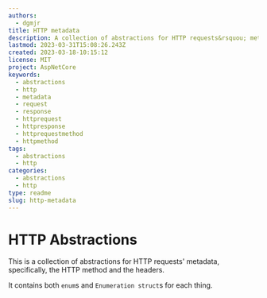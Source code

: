 ```yaml
---
authors:
  - dgmjr
title: HTTP metadata
description: A collection of abstractions for HTTP requests&rsquou; metadata, specifically, the HTTP method and the headers.
lastmod: 2023-03-31T15:08:26.243Z
created: 2023-03-18-10:15:12
license: MIT
project: AspNetCore
keywords:
  - abstractions
  - http
  - metadata
  - request
  - response
  - httprequest
  - httpresponse
  - httprequestmethod
  - httpmethod
tags:
  - abstractions
  - http
categories:
  - abstractions
  - http
type: readme
slug: http-metadata
---
```


# HTTP Abstractions

This is a collection of abstractions for HTTP requests' metadata, specifically, the HTTP method and the headers.

It contains both `enum`s and `Enumeration struct`s for each thing.
